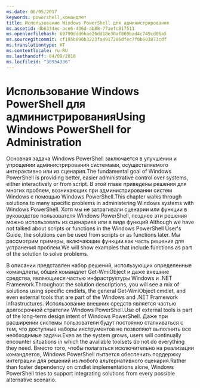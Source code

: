 ```yaml
---
ms.date: 06/05/2017
keywords: powershell,командлет
title: Использование Windows PowerShell для администрирования
ms.assetid: db6334ec-ace6-436d-ab88-77aefc817511
ms.openlocfilehash: 69790ddd6bae26dd18e30af860bad4c749cd86a5
ms.sourcegitcommit: cf195b090b3223fa4917206dfec7f0b603873cdf
ms.translationtype: HT
ms.contentlocale: ru-RU
ms.lasthandoff: 04/09/2018
ms.locfileid: "30954336"
---
```

# <a name="using-windows-powershell-for-administration"></a><span data-ttu-id="751fb-103">Использование Windows PowerShell для администрирования</span><span class="sxs-lookup"><span data-stu-id="751fb-103">Using Windows PowerShell for Administration</span></span>
<span data-ttu-id="751fb-104">Основная задача Windows PowerShell заключается в улучшении и упрощении администрирования системами, осуществляемого интерактивно или из сценария.</span><span class="sxs-lookup"><span data-stu-id="751fb-104">The fundamental goal of Windows PowerShell is providing better, easier administrative control over systems, either interactively or from script.</span></span> <span data-ttu-id="751fb-105">В этой главе приведены решения для многих проблем, возникающих при администрировании систем Windows с помощью Windows PowerShell.</span><span class="sxs-lookup"><span data-stu-id="751fb-105">This chapter walks through solutions to many specific problems in administering Windows systems with Windows PowerShell.</span></span> <span data-ttu-id="751fb-106">Хотя мы не затрагивали сценарии или функции в руководстве пользователя Windows PowerShell, позднее эти решения можно использовать из сценариев или в виде функций.</span><span class="sxs-lookup"><span data-stu-id="751fb-106">Although we have not talked about scripts or functions in the Windows PowerShell User's Guide, the solutions can be used from scripts or as functions later.</span></span> <span data-ttu-id="751fb-107">Мы рассмотрим примеры, включающие функции как часть решения для устранения проблем.</span><span class="sxs-lookup"><span data-stu-id="751fb-107">We will show examples that include functions as part of the solution to solve problems.</span></span>

<span data-ttu-id="751fb-108">В описании представлен набор решений, использующих определенные командлеты, общий командлет Get-WmiObject и даже внешние средства, являющиеся частью инфраструктуры Windows и .NET Framework.</span><span class="sxs-lookup"><span data-stu-id="751fb-108">Throughout the solution descriptions, you will see a mix of solutions using specific cmdlets, the general Get-WmiObject cmdlet, and even external tools that are part of the Windows and .NET Framework infrastructures.</span></span> <span data-ttu-id="751fb-109">Использование внешних средств является частью долгосрочной стратегии Windows PowerShell.</span><span class="sxs-lookup"><span data-stu-id="751fb-109">Use of external tools is part of the long-term design intent of Windows PowerShell.</span></span> <span data-ttu-id="751fb-110">Даже при расширении системы пользователи будут постоянно сталкиваться с тем, что доступные наборы инструментов не позволяют выполнить все необходимые задачи.</span><span class="sxs-lookup"><span data-stu-id="751fb-110">Even as the system grows, users will continually encounter situations in which the available toolsets do not do everything they need.</span></span> <span data-ttu-id="751fb-111">Вместо того, чтобы полагаться исключительно на реализации командлетов, Windows PowerShell пытается обеспечить поддержку интеграции для решений из любого альтернативного сценария.</span><span class="sxs-lookup"><span data-stu-id="751fb-111">Rather than foster dependency on cmdlet implementations alone, Windows PowerShell tries to support integrating solutions from every possible alternative scenario.</span></span>
